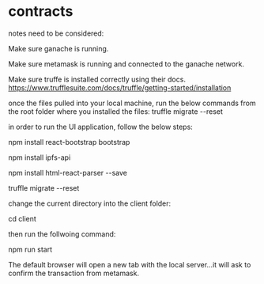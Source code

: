 # contracts
notes need to be considered:

Make sure ganache is running.

Make sure metamask is running and connected to the ganache network.

Make sure truffe is installed correctly using their docs. https://www.trufflesuite.com/docs/truffle/getting-started/installation

once the files pulled into your local machine, run the below commands from the root folder where you installed the files: truffle migrate --reset

in order to run the UI application, follow the below steps:

npm install react-bootstrap bootstrap

npm install ipfs-api

npm install html-react-parser --save

truffle migrate --reset

change the current directory into the client folder:

cd client

then run the follwoing command:

npm run start

The default browser will open a new tab with the local server...it will ask to confirm the transaction from metamask.


